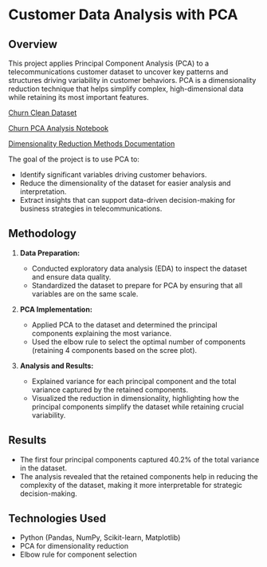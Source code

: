 # Customer Data Analysis with PCA

## Overview
This project applies Principal Component Analysis (PCA) to a telecommunications customer dataset to uncover key patterns and structures driving variability in customer behaviors. PCA is a dimensionality reduction technique that helps simplify complex, high-dimensional data while retaining its most important features.

[Churn Clean Dataset](https://github.com/jcooper2368/JCProjectCode/raw/main/dimensionality-reduction-methods/churn_clean_pres.csv)

[Churn PCA Analysis Notebook](dimensionality-reduction-methods/Churn%20PCA%20Analysis%20%283%29.ipynb)

[Dimensionality Reduction Methods Documentation](https://github.com/jcooper2368/JCProjectCode/raw/main/dimensionality-reduction-methods/Dimensionality%20Reduction%20Methods.docx)


The goal of the project is to use PCA to:
- Identify significant variables driving customer behaviors.
- Reduce the dimensionality of the dataset for easier analysis and interpretation.
- Extract insights that can support data-driven decision-making for business strategies in telecommunications.

## Methodology
1. **Data Preparation:**
   - Conducted exploratory data analysis (EDA) to inspect the dataset and ensure data quality.
   - Standardized the dataset to prepare for PCA by ensuring that all variables are on the same scale.

2. **PCA Implementation:**
   - Applied PCA to the dataset and determined the principal components explaining the most variance.
   - Used the elbow rule to select the optimal number of components (retaining 4 components based on the scree plot).

3. **Analysis and Results:**
   - Explained variance for each principal component and the total variance captured by the retained components.
   - Visualized the reduction in dimensionality, highlighting how the principal components simplify the dataset while retaining crucial variability.

## Results
- The first four principal components captured 40.2% of the total variance in the dataset.
- The analysis revealed that the retained components help in reducing the complexity of the dataset, making it more interpretable for strategic decision-making.

## Technologies Used
- Python (Pandas, NumPy, Scikit-learn, Matplotlib)
- PCA for dimensionality reduction
- Elbow rule for component selection
